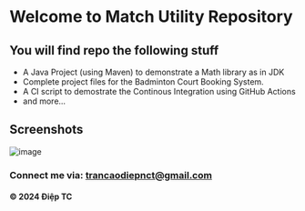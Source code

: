 # Welcome to Match Utility Repository

## You will find repo the following stuff

* A Java Project (using Maven) to demonstrate a Math library as in JDK
* Complete project files for the Badminton Court Booking System.
* A CI script to demostrate the Continous Integration using GitHub Actions
* and more...

## Screenshots
![image](https://github.com/DiepTranCFPT/Bongking88-BE/assets/152488904/6753b98f-8c71-4ffa-8c85-af15a3f0fd42)


### Connect me via: trancaodiepnct@gmail.com

#### &#169; 2024 Điệp TC
